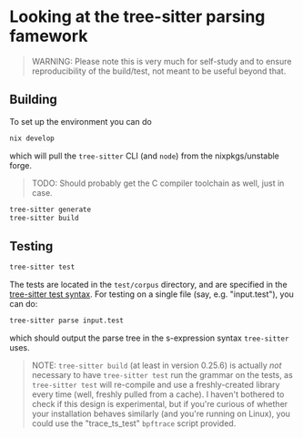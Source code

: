 # Looking at the tree-sitter parsing famework

> WARNING: Please note this is very much for self-study and to ensure reproducibility of the build/test, not meant to be useful beyond that.

## Building

To set up the environment you can do
```sh
nix develop
```
which will pull the `tree-sitter` CLI (and `node`) from the nixpkgs/unstable forge.  

> TODO: Should probably get the C compiler toolchain as well, just in case.

```sh
tree-sitter generate
tree-sitter build
```

## Testing

```sh
tree-sitter test
```

The tests are located in the `test/corpus` directory, and are
specified in the [tree-sitter test syntax](https://tree-sitter.github.io/tree-sitter/creating-parsers/5-writing-tests.html).  For testing on a single file (say, e.g. "input.test"), you can do:

```sh
tree-sitter parse input.test
```
which should output the parse tree in the s-expression syntax `tree-sitter` uses.

> NOTE: `tree-sitter build` (at least in version 0.25.6) is actually *not* necessary to have `tree-sitter test` run the grammar on the tests, as `tree-sitter test` will re-compile and use a freshly-created library every time (well, freshly pulled from a cache).  I haven't bothered to check if this design is experimental, but if you're curious of whether your installation behaves similarly (and you're running on Linux), you could use the "trace_ts_test" `bpftrace` script provided.
